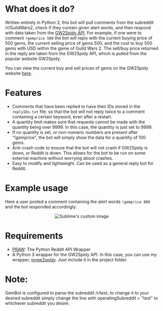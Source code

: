 # What does it do?
Written entirely in Python 3, this bot will pull comments from the subreddit /r/GuildWars2, check if they contain given alert words, and then respond with data taken from the [GW2Spidy API](https://github.com/rubensayshi/gw2spidy/wiki/API-v0.9). For example, if one were to comment ```!gemprice 500``` the bot will reply with the current buying price of 500 gems, the current selling price of gems 500, and the cost to buy 500 gems with USD within the game of Guild Wars 2. The sell/buy price returned in the reply are taken from the GW2Spidy API, which is pulled from the popular website GW2Spidy.

You can view the current buy and sell prices of gems on the GW2Spidy website [here](http://www.gw2spidy.com/gem).

# Features

- Comments that have been replied to have their IDs stored in the ```replyIDs.txt``` file, so that the bot will not reply twice to a comment containing a certain keyword, even after a restart.
- A quantity limit makes sure that requests cannot be made with the quantity being over 9999. In this case, the quantity is just set to 9999.
- If no quantity is set, or non-numeric numbers are present after "!gemprice", the bot will simply show the data for a quantity of 100 gems.
- Anti-crash code to ensure that the bot will not crash if GW2Spidy is down, or Reddit is down. This allows for the bot to be run on some external machine without worrying about crashes.
- Easy to modify and lightweight. Can be used as a general reply bot for Reddit.

# Example usage
Here a user posted a comment containing the alert words ``` !gemprice 800 ``` and the bot responded accordingly:
<p align="center">
  <img src="http://i.imgur.com/uBDFu0X.png" alt="Sublime's custom image"/>
</p>

# Requirements

- [PRAW](https://praw.readthedocs.org/en/stable/): The Python Reddit API Wrapper
- A Python 3 wrapper for the GW2Spidy API. In this case, you can use my wrapper, [pygw2spidy](https://github.com/snowspirit/pygw2spidy). Just include it in the project folder.


# Note:
GemBot is configured to parse the subreddit /r/test, to change it to your desired subreddit simply change the line with operatingSubreddit = "test" to whichever subreddit you desire.

